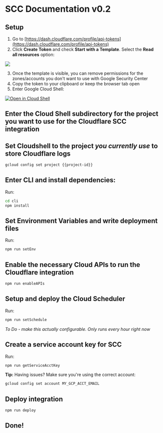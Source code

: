 # SCC Documentation v0.2

## Setup

1. Go to [https://dash.cloudflare.com/profile/api-tokens](https://dash.cloudflare.com/profile/api-tokens)
2. Click **Create Token** and check **Start with a Template**. Select the **Read all resources** option:

![](https://storage.franktaylor.io/file/ab0cb4f9ab9a758dee1d6f/HzmyTww5VYoW.gif)

3. Once the template is visible, you can remove permissions for the zones/accounts you don't want to use with Google Security Center
4. Copy the token to your clipboard or keep the browser tab open
5. Enter Google Cloud Shell:

[![Open in Cloud Shell](http://gstatic.com/cloudssh/images/open-btn.svg)](https://console.cloud.google.com/cloudshell/editor?cloudshell_git_branch=staging&cloudshell_git_repo=https%3A%2F%2Fgithub.com%2Fcloudflare%2Fcloudflare-gcp&cloudshell_print=security-events%2Fcloudshell.md&cloudshell_working_dir=cli)


## Enter the Cloud Shell subdirectory for the project you want to use for the Cloudflare SCC integration
<walkthrough-project-setup></walkthrough-project-setup>


## Set Cloudshell to the project *you currently use* to store Cloudflare logs
```sh
gcloud config set project {{project-id}}
```

## Enter CLI and install dependencies:
Run:
```bash
cd cli
npm install 
```

## Set Environment Variables and write deployment files
Run:
```bash
npm run setEnv
```

## Enable the necessary Cloud APIs to run the Cloudflare integration
```bash
npm run enableAPIs
```

## Setup and deploy the Cloud Scheduler
Run:
```bash
npm run setSchedule
```
*To Do - make this actually configurable. Only runs every hour right now*

## Create a service account key for SCC
Run:
```bash
npm run getServiceAcctKey
```

**Tip:** Having issues? Make sure you're using the correct account:
```bash
gcloud config set account MY_GCP_ACCT_EMAIL
```

## Deploy integration
```bash
npm run deploy
```


## Done!
<walkthrough-directive-name param-name="conclusion-trophy">
</walkthrough-directive-name>
